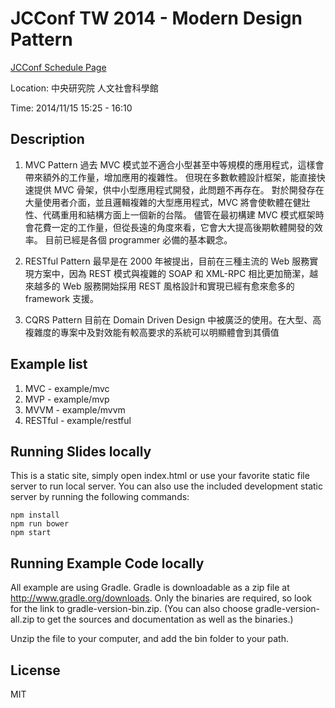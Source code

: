 # JCConf TW 2014 - Modern Design Pattern

[JCConf Schedule Page](http://jcconf.tw/modern-design-pattern.html)

Location: 中央研究院 人文社會科學館

Time: 2014/11/15 15:25 - 16:10

## Description
1. MVC Pattern
過去 MVC 模式並不適合小型甚至中等規模的應用程式，這樣會帶來額外的工作量，增加應用的複雜性。 但現在多數軟體設計框架，能直接快速提供 MVC 骨架，供中小型應用程式開發，此問題不再存在。 對於開發存在大量使用者介面，並且邏輯複雜的大型應用程式，MVC 將會使軟體在健壯性、代碼重用和結構方面上一個新的台階。 儘管在最初構建 MVC 模式框架時會花費一定的工作量，但從長遠的角度來看，它會大大提高後期軟體開發的效率。 目前已經是各個 programmer 必備的基本觀念。

2. RESTful Pattern
最早是在 2000 年被提出，目前在三種主流的 Web 服務實現方案中，因為 REST 模式與複雜的 SOAP 和 XML-RPC 相比更加簡潔，越來越多的 Web 服務開始採用 REST 風格設計和實現已經有愈來愈多的 framework 支援。

3. CQRS Pattern
目前在 Domain Driven Design 中被廣泛的使用。在大型、高複雜度的專案中及對效能有較高要求的系統可以明顯體會到其價值

## Example list
1. MVC - example/mvc
2. MVP - example/mvp
3. MVVM - example/mvvm
4. RESTful - example/restful

## Running Slides locally
This is a static site, simply open index.html or use your favorite static file server to run local server.
You can also use the included development static server by running the following commands:

    npm install
    npm run bower
    npm start

## Running Example Code locally
All example are using Gradle. Gradle is downloadable as a zip file at http://www.gradle.org/downloads. Only the binaries are required, so look for the link to gradle-version-bin.zip. (You can also choose gradle-version-all.zip to get the sources and documentation as well as the binaries.)

Unzip the file to your computer, and add the bin folder to your path.

## License
MIT
